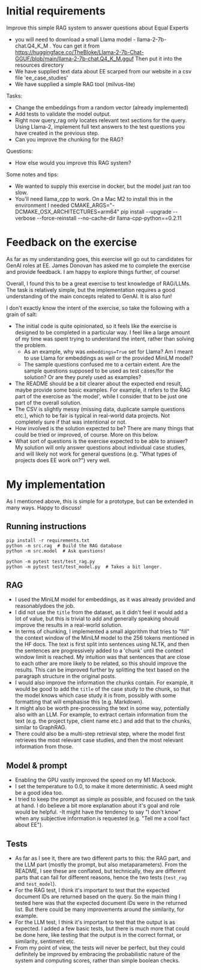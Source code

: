 # Initial requirements
Improve this simple RAG system to answer questions about Equal Experts
- you will need to download  a small Llama model - llama-2-7b-chat.Q4_K_M . You can get it from https://huggingface.co/TheBloke/Llama-2-7b-Chat-GGUF/blob/main/llama-2-7b-chat.Q4_K_M.gguf Then put it into the resources directory
- We have supplied text data about EE scarped from our website in a csv file 'ee_case_studies'
- We have supplied a simple RAG tool (milvus-lite)

Tasks:
- Change the embeddings from a random  vector (already implemented)
- Add tests to validate the model output. 
- Right now query_rag only locates relevant text sections for the query. Using Llama-2, implement full text answers to the test questions you have created in the previous step. 
- Can you improve the chunking for the RAG?

Questions:
- How else would you improve this RAG system? 

Some notes and tips:
- We wanted to supply this exercise in docker, but the model just ran too slow.  
- You'll need llama_cpp to work. On a Mac M2 to install this in the environment I needed
CMAKE_ARGS="-DCMAKE_OSX_ARCHITECTURES=arm64" pip install --upgrade --verbose --force-reinstall --no-cache-dir llama-cpp-python==0.2.11

# Feedback on the exercise

As far as my understanding goes, this exercise will go out to candidates for GenAI roles at EE. James Donovan has asked me to complete the exercise and provide feedback. I am happy to explore things further, of course!

Overall, I found this to be a great exercise to test knowledge of RAG/LLMs. The task is relatively simple, but the implementation requires a good understanding of the main concepts related to GenAI. It is also fun!

I don't exactly know the intent of the exercise, so take the following with a grain of salt:
- The initial code is quite opinionated, so it feels like the exercise is designed to be completed in a particular way. I feel like a large amount of my time was spent trying to understand the intent, rather than solving the problem. 
    - As an example, why was `embeddings=True` set for Llama? Am I meant to use Llama for embeddings as well or the provided MiniLM model?
    - The sample questions confused me to a certain extent. Are the sample questions supposed to be used as test cases/for the solution? Or are they purely used as examples?
- The README should be a bit clearer about the expected end result, maybe provide some basic examples. For example, it refers to the RAG part of the exercise as 'the model', while I consider that to be just one part of the overall solution.
- The CSV is slightly messy (missing data, duplicate sample questions etc.), which to be fair is typical in real-world data projects. Not completely sure if that was intentional or not.
- How involved is the solution expected to be? There are many things that could be tried or improved, of course. More on this below.
- What sort of questions is the exercise expected to be able to answer? My solution will only answer questions about individual case studies, and will likely not work for general questions (e.g. "What types of projects does EE work on?") very well.

# My implementation

As I mentioned above, this is simple for a prototype, but can be extended in many ways. Happy to discuss!

## Running instructions
```
pip install -r requirements.txt
python -m src.rag  # Build the RAG database
python -m src.model  # Ask questions!

python -m pytest test/test_rag.py
python -m pytest test/test_model.py  # Takes a bit longer.
```

## RAG
- I used the MiniLM model for embeddings, as it was already provided and reasonablydoes the job.
- I did not use the `title` from the dataset, as it didn't feel it would add a lot of value, but this is trivial to add and generally speaking should improve the results in a real-world solution.
- In terms of chunking, I implemented a small algorithm that tries to "fill" the context window of the MiniLM model to the 256 tokens mentioned in the HF docs. The text is first split into sentences using NLTK, and then the sentences are progressively added to a 'chunk' until the context window limit is reached. My intuition was that sentences that are close to each other are more likely to be related, so this should improve the results. This can be improved further by splitting the text based on the paragraph structure in the original posts.
- I would also improve the information the chunks contain. For example, it would be good to add the `title` of the case study to the chunk, so that the model knows which case study it is from, possibly with some formatting that will emphasise this (e.g. Markdown). 
- It might also be worth pre-processing the text in some way, potentially also with an LLM. For example, to extract certain information from the text (e.g. the project type, client name etc.) and add that to the chunks, similar to GraphRAG.
- There could also be a multi-step retrieval step, where the model first retrieves the most relevant case studies, and then the most relevant information from those.

## Model & prompt
- Enabling the GPU vastly improved the speed on my M1 Macbook.
- I set the temperature to 0.0, to make it more deterministic. A seed might be a good idea too.
- I tried to keep the prompt as simple as possible, and focused on the task at hand. I do believe a bit more explanation about it's goal and role would be helpful.
-It might have the tendency to say "I don't know" when any subjective information is requested (e.g. "Tell me a cool fact about EE").

## Tests
- As far as I see it, there are two different parts to this: the RAG part, and the LLM part (mostly the prompt, but also metaparameters). From the README, I see these are conflated, but technically, they are different parts that can fail for different reasons, hence the two tests (`test_rag` and `test_model`).
- For the RAG test, I think it's important to test that the expected document IDs are returned based on the query. So the main thing I tested here was that the expected document IDs were in the returned list. But there could be many improvements around the similarity, for example.
- For the LLM test, I think it's important to test that the output is as expected. I added a few basic tests, but there is much more that could be done here, like testing that the output is in the correct format, or similarity, sentiment etc.
- From my point of view, the tests will never be perfect, but they could definitely be improved by embracing the probabilistic nature of the system and computing scores, rather than simple boolean checks.

